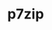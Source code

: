 ---
title: "p7zip"
layout: cache
categories: [package, develop-2024-01-14]
meta: {"versions": ["17.05"], "compilers": ["gcc@=11.4.0"], "oss": ["ubuntu20.04"], "platforms": ["linux"], "targets": ["x86_64_v3"], "stacks": ["e4s", "root"], "num_specs": 1, "num_specs_by_stack": {"root": 1, "e4s": 1}}
spec_details: [{"hash": "t3fpmxqm7ujjoo24xohuz6udf6wpkefq", "compiler": "gcc@=11.4.0", "versions": ["17.05"], "os": "ubuntu20.04", "platform": "linux", "target": "x86_64_v3", "variants": ["build_system=makefile"], "stacks": ["root", "e4s"], "size": "-", "tarball": "https://binaries.spack.io/releases/develop-2024-01-14/build_cache/linux-ubuntu20.04-x86_64_v3/gcc-11.4.0/p7zip-17.05/linux-ubuntu20.04-x86_64_v3-gcc-11.4.0-p7zip-17.05-t3fpmxqm7ujjoo24xohuz6udf6wpkefq.spack"}]
---